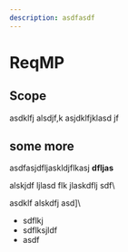 ```yaml
---
description: asdfasdf
---
```


# ReqMP

## Scope

asdklfj alsdjf,k asjdklfjklasd jf

## some more

asdfasjdfljaskldjflkasj **dfljas** 

alskjdf ljlasd flk jlaskdflj sdf\



asdklf alskdfj asd\]\



* sdflkj
* sdflksjldf
* asdf

